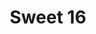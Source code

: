 ---
ee_id_thing: '93'
site: '1'
type: '2'
inv_num: 2006-005
add_credit:
url: 2006-005-sweet16
title: Sweet 16
year: '2006'
display_year: '2006'
medium: Lead sheet
dims:
pitch: Intro 2 Sweet Child O’ Mine phased.
ps: "​Anyway, if u play this (score can b downloaded below), please get at me, I’d
  love to get a recording. As of writing this, no one has ever performed this live.
  LOL."
live_url:
youtube:
https://github.com/coryarcangel/alu:
imgs: Sweet-16-2006-005-digital-database-IH.jpg
subheading: "(Composition)"
download: cory_arcangel_sweet_16.pdf
commission:
related: "[32] [2006-001-sweet16] 2006-001 Sweet 16"
layout: things-i-made
---
